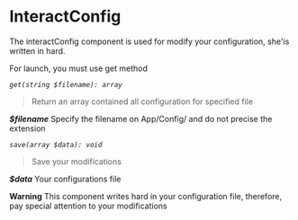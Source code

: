 # InteractConfig

The interactConfig component is used for modify your configuration, 
she'is written in hard.

For launch, you must use get method

*`get(string $filename): array`*

> Return an array contained all configuration for specified file

***$filename*** Specify the filename on App/Config/ and do not precise the extension


*`save(array $data): void`*

> Save your modifications

***$data*** Your configurations file


**Warning** This component writes hard in your configuration file, therefore, 
pay special attention to your modifications